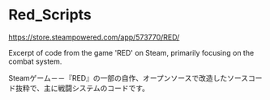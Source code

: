 # Red_Scripts
https://store.steampowered.com/app/573770/RED/

Excerpt of code from the game 'RED' on Steam, primarily focusing on the combat system.

Steamゲーム－－『RED』の一部の自作、オープンソースで改造したソースコード抜粋で、主に戦闘システムのコードです。

